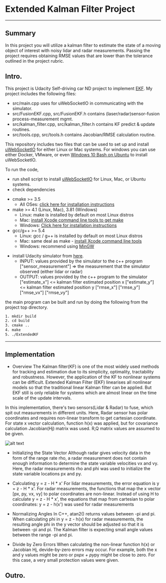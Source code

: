 # **Extended Kalman Filter Project**

---

## Summary
In this project you will utilize a kalman filter to estimate the state of a moving object of interest with noisy lidar and radar measurements. Passing the project requires obtaining RMSE values that are lower than the tolerance outlined in the project rubric. 

[//]: # (Image References)

[image1]: ./examples/drifting.jpg "function blocks"


## Intro.

This project is Udacity Self-driving car ND project to implement [EKF](https://en.wikipedia.org/wiki/Extended_Kalman_filter).
My project includes the following files:
* src/main.cpp uses for uWebSocketIO in communicating with the simulator.
* src/FusionEKF.cpp, src/FusionEKF.h contains (laser/radar)sensor-fusion process-measurement mgmt.
* src/kalman_filter.cpp, src/kalman_filter.h contains KF predict & update routines.
* src/tools.cpp, src/tools.h contains Jacobian/RMSE calculation routine.


This repository includes two files that can be used to set up and install [uWebSocketIO](https://github.com/uWebSockets/uWebSockets) for either Linux or Mac systems. For windows you can use either Docker, VMware, or even [Windows 10 Bash on Ubuntu](https://www.howtogeek.com/249966/how-to-install-and-use-the-linux-bash-shell-on-windows-10/) to install uWebSocketIO. 

To run the code,
- run shell script to install [uWebSocketIO](https://github.com/uWebSockets/uWebSockets) for Linux, Mac, or Ubuntu systems.
- check dependencies
* cmake >= 3.5
  * All OSes: [click here for installation instructions](https://cmake.org/install/)
* make >= 4.1 (Linux, Mac), 3.81 (Windows)
  * Linux: make is installed by default on most Linux distros
  * Mac: [install Xcode command line tools to get make](https://developer.apple.com/xcode/features/)
  * Windows: [Click here for installation instructions](http://gnuwin32.sourceforge.net/packages/make.htm)
* gcc/g++ >= 5.4
  * Linux: gcc / g++ is installed by default on most Linux distros
  * Mac: same deal as make - [install Xcode command line tools](https://developer.apple.com/xcode/features/)
  * Windows: recommend using [MinGW](http://www.mingw.org/)
- install Udacity simulator from [here](https://github.com/udacity/self-driving-car-sim/releases).
  * INPUT: values provided by the simulator to the c++ program
   ["sensor_measurement"] => the measurement that the simulator observed (either lidar or radar)
  * OUTPUT: values provided by the c++ program to the simulator
   ["estimate_x"] <= kalman filter estimated position x
   ["estimate_y"] <= kalman filter estimated position y
   ["rmse_x"]
   ["rmse_y"]
   ["rmse_vx"]
   ["rmse_vy"]

the main program can be built and run by doing the following from the project top directory.
```sh
1. mkdir build
2. cd build
3. cmake ..
4. make
5. ./ExtendedKF
```
---

## Implementation
* Overview
The Kalman filter(KF) is one of the most widely used methods for tracking and estimation due to its simplicity,
optimality, tractability and robustness. However, the application of the KF to nonlinear systems can be difficult.
Extended Kalman Filter (EKF) linearises all nonlinear models so that the traditional linear Kalman filter can be applied. 
But EKF still is only reliable for systems which are almost linear on the time scale of the update intervals.

In this implementation, there's two sensors(Lidar & Radar) to fuse, which spit out measurements in different units. Here, Radar sensor has polar coordinates and requires non-linear transform to get cartesian coordinate. For state x vector calculation, function h(x) was applied, but for covariance calculation Jacobian(Hj) matrix was used. R,Q matrix values are assumed to be given.

![alt text][image1] 

* Initializing the State Vector
Although radar gives velocity data in the form of the range rate rho, a radar measurement does not contain enough information to determine the state variable velocities vx and vy. Here, the radar measurements rho and phi was used to initialize the state variable locations px and py.

* Calculating y = z - H * x'
For lidar measurements, the error equation is y = z - H * x'. For radar measurements, the functions that map the x vector [px, py, vx, vy] to polar coordinates are non-linear. Instead of using H to calculate y = z - H * x', the equations that map from cartesian to polar coordinates: y = z - h(x') was used for radar measurements

* Normalizing Angles
In C++, atan2() returns values between -pi and pi. When calculating phi in y = z - h(x) for radar measurements, the resulting angle phi in the y vector should be adjusted so that it is between -pi and pi. The Kalman filter is expecting small angle values between the range -pi and pi. 

* Divide by Zero Errors
When calculating the non-linear function h(x) or Jacobian Hj, devide-by-zero errors may occur. For example, both the x and y values might be zero or px*px + py*py might be close to zero. For this case, a very small protection values were given.


## Outro.

